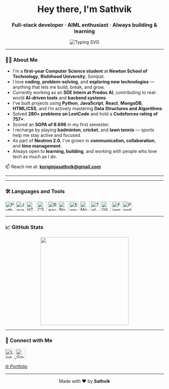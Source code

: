 
<h1 align="center">Hey there, I'm Sathvik</h1>
<h3 align="center">Full-stack developer · AIML enthusiast · Always building & learning</h3>

<p align="center">
  <img src="https://readme-typing-svg.herokuapp.com?font=Fira+Code&size=22&duration=4000&pause=1000&color=00C7FF&width=435&lines=Full-stack+Developer;AIML+Enthusiast;Always+learning+something+new!" alt="Typing SVG" />
</p>

---
### 🧑‍💻 About Me

- I'm a **first-year Computer Science student** at **Newton School of Technology**, **Rishihood University**, Sonipat.
- I love **coding**, **problem-solving**, and **exploring new technologies** — anything that lets me build, break, and grow.
- Currently working as an **SDE Intern at Prodoc AI**, contributing to real-world **AI-driven tools** and **backend systems**.
- I've built projects using **Python**, **JavaScript**, **React**, **MongoDB**, **HTML/CSS**, and I’m actively mastering **Data Structures and Algorithms**.
- Solved **280+ problems on LeetCode** and hold a **Codeforces rating of 757+**.
- Scored an **SGPA of 8.696** in my first semester.
- I recharge by playing **badminton**, **cricket**, and **lawn tennis** — sports help me stay active and focused.
- As part of **Neutron 2.0**, I've grown in **communication, collaboration**, and **time management**.
- Always open to **learning, building**, and working with people who love tech as much as I do.

📫 Reach me at: **koriginjasathvik@gmail.com**

---

---

### 🛠️ Languages and Tools

<p align="left">
  <!-- Programming Languages -->
  <img src="https://cdn.jsdelivr.net/gh/devicons/devicon/icons/python/python-original.svg" height="30" alt="Python" />
  <img src="https://cdn.jsdelivr.net/gh/devicons/devicon/icons/javascript/javascript-original.svg" height="30" alt="JavaScript" />
  <img src="https://cdn.jsdelivr.net/gh/devicons/devicon/icons/html5/html5-original.svg" height="30" alt="HTML5" />
  <img src="https://cdn.jsdelivr.net/gh/devicons/devicon/icons/css3/css3-original.svg" height="30" alt="CSS3" />

  <!-- Frameworks and Libraries -->
  <img src="https://cdn.jsdelivr.net/gh/devicons/devicon/icons/react/react-original.svg" height="30" alt="React" />
  <img src="https://cdn.jsdelivr.net/gh/devicons/devicon/icons/nodejs/nodejs-original.svg" height="30" alt="Node.js" />
  <img src="https://cdn.jsdelivr.net/gh/devicons/devicon/icons/express/express-original.svg" height="30" alt="Express.js" />
  <img src="https://cdn.jsdelivr.net/gh/devicons/devicon/icons/mongodb/mongodb-original.svg" height="30" alt="MongoDB" />
  <img src="https://img.icons8.com/color/48/000000/tailwindcss.png" height="30" alt="Tailwind CSS"/>

  <!-- Tools & Platforms -->
  <img src="https://cdn.jsdelivr.net/gh/devicons/devicon/icons/git/git-original.svg" height="30" alt="Git" />
  <img src="https://cdn.jsdelivr.net/gh/devicons/devicon/icons/figma/figma-original.svg" height="30" alt="Figma" />

  <!-- AI & Data -->
  <img src="https://cdn.jsdelivr.net/gh/devicons/devicon/icons/pandas/pandas-original.svg" height="30" alt="Pandas" />
</p>

---

### 📈 GitHub Stats

<p align="center">
  <img src="https://github-readme-stats.vercel.app/api?username=sathvik89&show_icons=true&theme=tokyonight" height="280" />
</p>


---

### 🔗 Connect with Me

<p align="left">
  <a href="https://www.linkedin.com/in/sathvik-k-origin" target="_blank">
    <img src="https://cdn.jsdelivr.net/gh/devicons/devicon/icons/linkedin/linkedin-original.svg" height="30" alt="LinkedIn" />
  </a>
  <a href="mailto:koriginjasathvik@gmail.com">
    <img src="https://img.icons8.com/color/48/000000/gmail--v1.png" height="30" alt="Gmail"/>
  </a>
  <div></div>
  <a href="https://sathviks-portfolio.vercel.app" target="_blank">
    🌐 Portfolio
  </a>
</p>

---

<p align="center">
  Made with ❤️ by <strong>Sathvik</strong>
</p>
